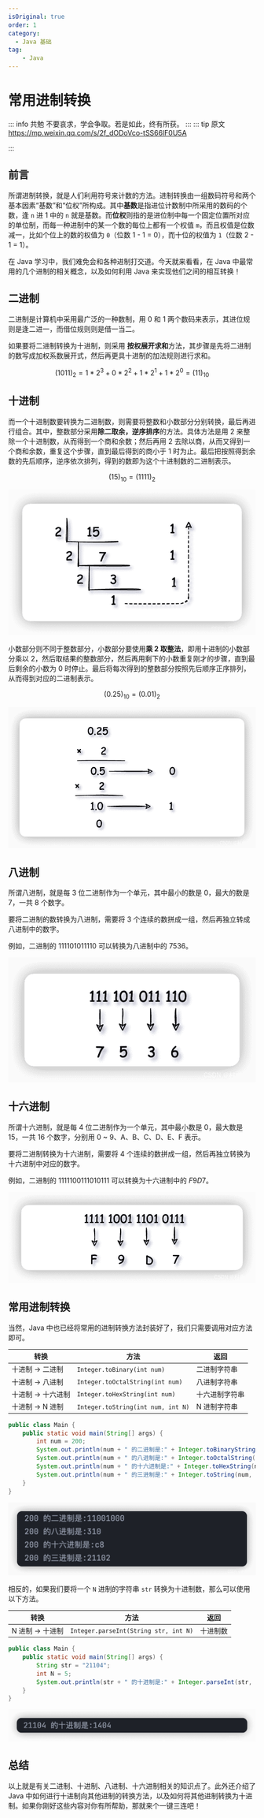 ```yaml
---
isOriginal: true
order: 1
category:
  - Java 基础
tag: 
    - Java
---
```

# 常用进制转换

::: info 共勉
不要哀求，学会争取。若是如此，终有所获。
:::
::: tip 原文
https://mp.weixin.qq.com/s/2f_dODoVco-tSS66lF0U5A

:::

## 前言

所谓进制转换，就是人们利用符号来计数的方法。进制转换由一组数码符号和两个基本因素“基数”和“位权”所构成。其中**基数**是指进位计数制中所采用的数码的个数，逢 `n` 进 1 中的 `n` 就是基数。而**位权**则指的是进位制中每一个固定位置所对应的单位制，而每一种进制中的某一个数的每位上都有一个权值 `m`，而且权值是位数减一，比如个位上的数的权值为 `0`（位数 1 - 1 = 0），而十位的权值为 `1`（位数 2 - 1 = 1）。

在 Java 学习中，我们难免会和各种进制打交道。今天就来看看，在 Java 中最常用的几个进制的相关概念，以及如何利用 Java 来实现他们之间的相互转换！

## 二进制

二进制是计算机中采用最广泛的一种数制，用 0 和 1 两个数码来表示，其进位规则是逢二进一，而借位规则则是借一当二。

如果要将二进制转换为十进制，则采用 **按权展开求和**方法，其步骤是先将二进制的数写成加权系数展开式，然后再更具十进制的加法规则进行求和。

$$(1011)_2=1*2^3+0*2^2+1*2^1+1*2^0 = (11)_{10}$$

## 十进制

而一个十进制数要转换为二进制数，则需要将整数和小数部分分别转换，最后再进行组合。其中，整数部分采用**除二取余，逆序排序**的方法。具体方法是用 2 来整除一个十进制数，从而得到一个商和余数；然后再用 2 去除以商，从而又得到一个商和余数，重复这个步骤，直到最后得到的商小于 1 时为止。最后把按照得到余数的先后顺序，逆序依次排列，得到的数即为这个十进制数的二进制表示。

$$(15)_{10}=(1111)_2$$

![整数部分](./assets/20220705-binary-convert/int.png)

小数部分则不同于整数部分，小数部分要使用**乘 2 取整法**，即用十进制的小数部分乘以 2，然后取结果的整数部分，然后再用剩下的小数重复刚才的步骤，直到最后剩余的小数为 0 时停止。最后将每次得到的整数部分按照先后顺序正序排列，从而得到对应的二进制表示。

$$(0.25)_{10}=(0.01)_2$$

![](./assets/20220705-binary-convert/decimal.png)

## 八进制

所谓八进制，就是每 3 位二进制作为一个单元，其中最小的数是 0，最大的数是 7，一共 8 个数字。

要将二进制的数转换为八进制，需要将 3 个连续的数拼成一组，然后再独立转成八进制中的数字。

例如，二进制的 $111101011110$ 可以转换为八进制中的 $7536$。

![](./assets/20220705-binary-convert/8.png)

## 十六进制

所谓十六进制，就是每 4 位二进制作为一个单元，其中最小数是 0，最大数是 15，一共 16 个数字，分别用 0 ~ 9、A、B、C、D、E、F 表示。

要将二进制转换为十六进制，需要将 4 个连续的数拼成一组，然后再独立转换为十六进制中对应的数字。

例如，二进制的 $1111100111010111$ 可以转换为十六进制中的 $F9D7$。

![](./assets/20220705-binary-convert/16.png)

## 常用进制转换

当然，Java 中也已经将常用的进制转换方法封装好了，我们只需要调用对应方法即可。

| 转换               | 方法                               | 返回           |
| ------------------ | ---------------------------------- | -------------- |
| 十进制 -> 二进制   | `Integer.toBinary(int num)`        | 二进制字符串   |
| 十进制 -> 八进制   | `Integer.toOctalString(int num)`   | 八进制字符串   |
| 十进制 -> 十六进制 | `Integer.toHexString(int num)`     | 十六进制字符串 |
| 十进制 -> N 进制   | `Integer.toString(int num, int N)` | N 进制字符串   |

```java
public class Main {
	public static void main(String[] args) {
		int num = 200;
        System.out.println(num + " 的二进制是:" + Integer.toBinaryString(num));
        System.out.println(num + " 的八进制是:" + Integer.toOctalString(num));
        System.out.println(num + " 的十六进制是:" + Integer.toHexString(num));
        System.out.println(num + " 的三进制是:" + Integer.toString(num, 3));
	}
}
```

![](./assets/20220705-binary-convert/parse-200.png)

相反的，如果我们要将一个 `N` 进制的字符串 `str` 转换为十进制数，那么可以使用以下方法。

| 转换             | 方法                                  | 返回     |
| ---------------- | ------------------------------------- | -------- |
| N 进制 -> 十进制 | `Integer.parseInt(String str, int N)` | 十进制数 |

```java
public class Main {
	public static void main(String[] args) {
		String str = "21104";
        int N = 5;
        System.out.println(str + " 的十进制是:" + Integer.parseInt(str, N));
 	}
}
```

![](./assets/20220705-binary-convert/n210.png)

## 总结

以上就是有关二进制、十进制、八进制、十六进制相关的知识点了。此外还介绍了 Java 中如何进行十进制向其他进制的转换方法，以及如何将其他进制转换为十进制。如果你刚好这些内容对你有所帮助，那就来个一键三连吧！

<Share colorful />